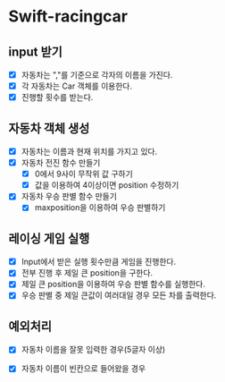 #  Swift-racingcar

## input 받기
- [x] 자동차는 ","를 기준으로 각자의 이름을 가진다.
- [x] 각 자동차는 Car 객체를 이용한다.
- [x] 진행할 횟수를 받는다.

## 자동차 객체 생성
- [x] 자동차는 이름과 현재 위치를 가지고 있다.
- [x] 자동차 전진 함수 만들기
    - [x] 0에서 9사이 무작위 값 구하기
    - [x] 값을 이용하여 4이상이면 position 수정하기
- [x] 자동차 우승 판별 함수 만들기 
    - [x]  maxposition을 이용하여 우승 판별하기

## 레이싱 게임 실행
- [x] Input에서 받은 실행 횟수만큼 게임을 진행한다.
- [x] 전부 진행 후 제일 큰 position을 구한다.
- [x] 제일 큰 position을 이용하여 우승 판별 함수를 실행한다.
- [x] 우승 판별 중 제일 큰값이 여러대일 경우 모든 차를 출력한다.

## 예외처리 
- [x] 자동차 이름을 잘못 입력한 경우(5글자 이상)
- [x] 자동차 이름이 빈칸으로 들어왔을 경우


